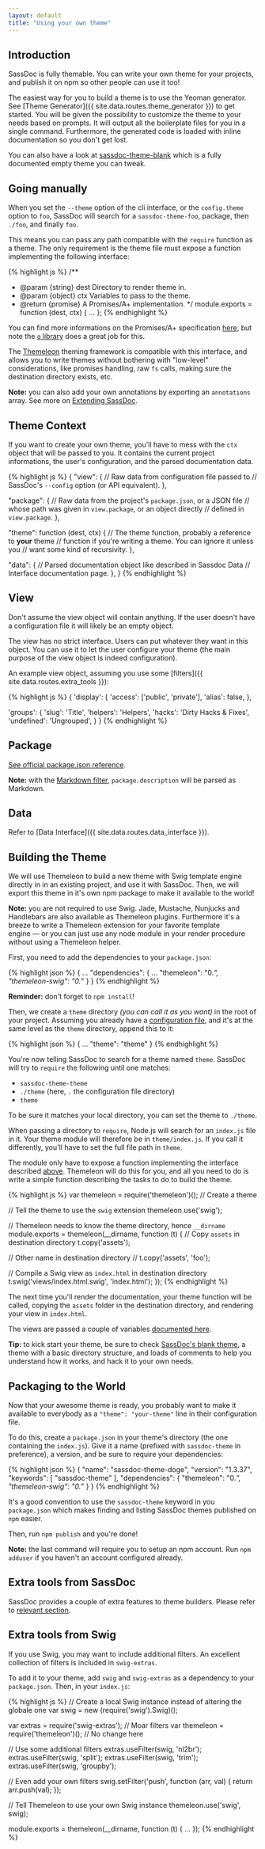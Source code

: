 ```yaml
---
layout: default
title: "Using your own theme"
---
```


## Introduction

SassDoc is fully themable. You can write your own theme for your
projects, and publish it on npm so other people can use it too!

The easiest way for you to build a theme is to use the Yeoman generator. See [Theme Generator]({{ site.data.routes.theme_generator }}) to get started. You will be given the possibility to customize the theme to your needs based on prompts. It will output all the boilerplate files for you in a single command. Furthermore, the generated code is loaded with inline documentation so you don't get lost.

You can also have a look at [sassdoc-theme-blank](https://github.com/sassdoc/sassdoc-theme-blank) which is a fully documented empty theme you can tweak.

## Going manually

When you set the `--theme` option of the cli interface, or the
`config.theme` option to `foo`, SassDoc will search for
a `sassdoc-theme-foo`, package, then `./foo`, and finally `foo`.

This means you can pass any path compatible with the `require` function
as a theme. The only requirement is the theme file must expose a
function implementing the following interface:

{% highlight js %}
/**
 * @param {string} dest Directory to render theme in.
 * @param {object} ctx Variables to pass to the theme.
 * @return {promise} A Promises/A+ implementation.
 */
module.exports = function (dest, ctx) {
  ...
};
{% endhighlight %}

You can find more informations on the Promises/A+ specification
[here](http://promises-aplus.github.io/promises-spec/), but note the
[`q` library](https://github.com/kriskowal/q) does a great job for this.

The [Themeleon](https://github.com/themeleon/themeleon) theming
framework is compatible with this interface, and allows you to write
themes without bothering with "low-level" considerations, like promises
handling, raw `fs` calls, making sure the destination directory exists,
etc.

<p class="note  note--info"><strong>Note:</strong> you can also add your own annotations by exporting an <code>annotations</code> array. See more on <a href="/extending-sassdoc/">Extending SassDoc</a>.</p>

## Theme Context

If you want to create your own theme, you'll have to mess with the
`ctx` object that will be passed to you. It contains the current
project informations, the user's configuration, and the parsed
documentation data.

{% highlight js %}
{
  "view": {
    // Raw data from configuration file passed to
    // SassDoc's `--config` option (or API equivalent).
  },

  "package": {
    // Raw data from the project's `package.json`, or a JSON file
    // whose path was given in `view.package`, or an object directly
    // defined in `view.package`.
  },

  "theme": function (dest, ctx) {
    // The theme function, probably a reference to **your** theme
    // function if you're writing a theme. You can ignore it unless you
    // want some kind of recursivity.
  },

  "data": {
    // Parsed documentation object like described in Sassdoc Data
    // Interface documentation page.
  },
}
{% endhighlight %}

## View

Don't assume the view object will contain anything. If the user
doesn't have a configuration file it will likely be an empty object.

The view has no strict interface. Users can put whatever they
want in this object. You can use it to let the user configure your
theme (the main purpose of the view object is indeed configuration).

An example view object, assuming you use some [filters]({{ site.data.routes.extra_tools }}):

{% highlight js %}
{
  'display': {
    'access': ['public', 'private'],
    'alias': false,
  },

  'groups': {
    'slug': 'Title',
    'helpers': 'Helpers',
    'hacks': 'Dirty Hacks & Fixes',
    'undefined': 'Ungrouped',
  }
}
{% endhighlight %}

## Package

[See official package.json reference](https://www.npmjs.org/doc/files/package.json.html).

<p class="note  note--info"><strong>Note:</strong> with the <a href="{{ site.data.routes.extra_tools }}#markdown">Markdown filter</a>, <code>package.description</code> will be parsed as Markdown.</p>

## Data

Refer to [Data Interface]({{ site.data.routes.data_interface }}).

## Building the Theme

We will use Themeleon to build a new theme with Swig template engine
directly in in an existing project, and use it with SassDoc. Then, we
will export this theme in it's own npm package to make it available to
the world!

<p class="note  note--info"><strong>Note:</strong> you are not required to use Swig. Jade, Mustache, Nunjucks and Handlebars are also available as Themeleon plugins. Furthermore it's a breeze to
write a Themeleon extension for your favorite template engine&nbsp;&mdash;&nbsp;or you can just use any node module in your render procedure without using a Themeleon helper.</p>

First, you need to add the dependencies to your `package.json`:

{% highlight json %}
{
  ...
  "dependencies": {
    ...
    "themeleon": "0.*",
    "themeleon-swig": "0.*"
  }
}
{% endhighlight %}

<p class="note  note--warning"><strong>Reminder:</strong> don't forget to <code>npm install</code>!</p>

Then, we create a `theme` directory *(you can call it as you want)* in
the root of your project. Assuming you already have a [configuration
file](Customising-the-View), and it's at the same level as the `theme`
directory, append this to it:

{% highlight json %}
{
  ...
  "theme": "theme"
}
{% endhighlight %}

You're now telling SassDoc to search for a theme named `theme`. SassDoc
will try to `require` the following until one matches:

* `sassdoc-theme-theme`
* `./theme` (here, `.` the configuration file directory)
* `theme`

To be sure it matches your local directory, you can set the theme to
`./theme`.

When passing a directory to `require`, Node.js will search for an
`index.js` file in it. Your theme module will therefore be in
`theme/index.js`. If you call it differently, you'll have to set the
full file path in `theme`.

The module only have to expose a function implementing the interface
described [above](#introduction). Themeleon will do this for you, and
all you need to do is write a simple function describing the tasks to do
to build the theme.

{% highlight js %}
var themeleon = require('themeleon')(); // Create a theme

// Tell the theme to use the `swig` extension
themeleon.use('swig');

// Themeleon needs to know the theme directory, hence `__dirname`
module.exports = themeleon(__dirname, function (t) {
  // Copy `assets` in destination directory
  t.copy('assets');

  // Other name in destination directory
  // t.copy('assets', 'foo');

  // Compile a Swig view as `index.html` in destination directory
  t.swig('views/index.html.swig', 'index.html');
});
{% endhighlight %}

The next time you'll render the documentation, your theme function will
be called, copying the `assets` folder in the destination directory, and
rendering your view in `index.html`.

The views are passed a couple of variables [documented here](/data-interface/).

<p class="note  note--info"><strong>Tip:</strong> to kick start your theme, be sure to check <a href="https://github.com/SassDoc/sassdoc-theme-blank">SassDoc's blank theme</a>, a theme with a basic directory structure, and loads of comments to help you understand how it works, and hack it to your own needs.</p>

## Packaging to the World

Now that your awesome theme is ready, you probably want to make it available
to everybody as a `"theme": "your-theme"` line in their
configuration file.

To do this, create a `package.json` in your theme's directory (the one
containing the `index.js`). Give it a name (prefixed with
`sassdoc-theme` in preference), a version, and be sure to require your
dependencies:

{% highlight json %}
{
  "name": "sassdoc-theme-doge",
  "version": "1.3.37",
  "keywords": [
    "sassdoc-theme"
  ],
  "dependencies": {
    "themeleon": "0.*",
    "themeleon-swig": "0.*"
  }
}
{% endhighlight %}

It's a good convention to use the `sassdoc-theme` keyword in you `package.json`
which makes finding and listing SassDoc themes published on `npm` easier.

Then, run `npm publish` and you're done!

<p class="note  note--info"><strong>Note:</strong> the last command will require you to setup an npm account. Run <code>npm adduser</code> if you haven't an account configured already.</p>

## Extra tools from SassDoc

SassDoc provides a couple of extra features to theme builders. Please refer to [relevant section](/extra-tools/).

## Extra tools from Swig

If you use Swig, you may want to include additional filters. An
excellent collection of filters is included in `swig-extras`.

To add it to your theme, add `swig` and `swig-extras` as a dependency to
your `package.json`. Then, in your `index.js`:

{% highlight js %}
// Create a local Swig instance instead of altering the globale one
var swig = new (require('swig').Swig)();

var extras = require('swig-extras'); // Moar filters
var themeleon = require('themeleon')(); // No change here

// Use some additional filters
extras.useFilter(swig, 'nl2br');
extras.useFilter(swig, 'split');
extras.useFilter(swig, 'trim');
extras.useFilter(swig, 'groupby');

// Even add your own filters
swig.setFilter('push', function (arr, val) {
    return arr.push(val);
});

// Tell Themeleon to use your own Swig instance
themeleon.use('swig', swig);

module.exports = themeleon(__dirname, function (t) {
  ...
});
{% endhighlight %}
